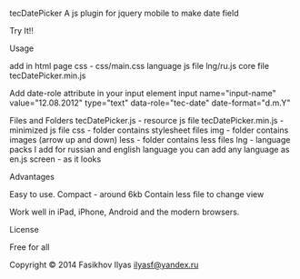tecDatePicker
A js plugin for jquery mobile to make date field

Try It!!

Usage

add in html page
css - css/main.css
language js file lng/ru.js
core file tecDatePicker.min.js

Add date-role attribute in your input element
input name="input-name" value="12.08.2012" type="text" data-role="tec-date" date-format="d.m.Y"

Files and Folders
tecDatePicker.js - resource js file
tecDatePicker.min.js - minimized js file
css - folder contains stylesheet files
img - folder contains images (arrow up and down)
less - folder contains less files
lng - language packs I add for russian and english language you can add any language as en.js
screen - as it looks

Advantages

Easy to use.
Compact - around 6kb
Contain less file to change view

Work well in iPad, iPhone, Android and the modern browsers.

License

Free for all

Copyright © 2014 Fasikhov Ilyas ilyasf@yandex.ru

